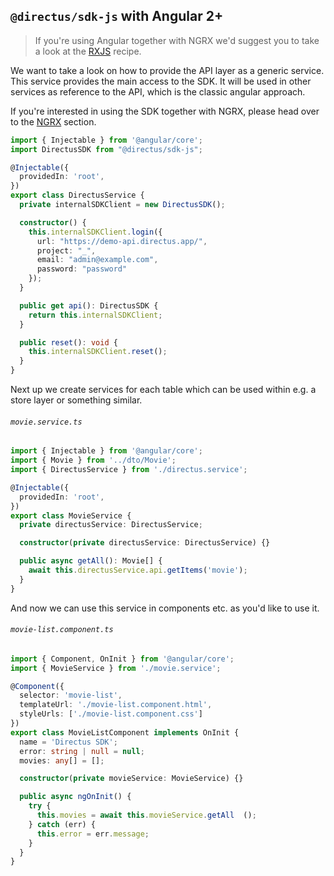 ## `@directus/sdk-js` with Angular 2+

> If you're using Angular together with NGRX we'd suggest you to take a look at 
the [RXJS](./RXJS.md) recipe.

We want to take a look on how to provide the API layer as a generic service.
This service provides the main access to the SDK. It will be used in other
services as reference to the API, which is the classic angular approach.

If you're interested in using the SDK together with NGRX, please head over to the 
[NGRX](./NGRX.md) section.

```ts
import { Injectable } from '@angular/core';
import DirectusSDK from "@directus/sdk-js";

@Injectable({
  providedIn: 'root',
})
export class DirectusService {
  private internalSDKClient = new DirectusSDK();

  constructor() {
    this.internalSDKClient.login({
      url: "https://demo-api.directus.app/",
      project: "_",
      email: "admin@example.com",
      password: "password"
    });
  }

  public get api(): DirectusSDK {
    return this.internalSDKClient;
  }

  public reset(): void {
    this.internalSDKClient.reset();
  }
}
```

Next up we create services for each table which can be used within e.g. a
store layer or something similar.

###### `movie.service.ts`
```ts
import { Injectable } from '@angular/core';
import { Movie } from '../dto/Movie';
import { DirectusService } from './directus.service';

@Injectable({
  providedIn: 'root',
})
export class MovieService {
  private directusService: DirectusService;

  constructor(private directusService: DirectusService) {}

  public async getAll(): Movie[] {
    await this.directusService.api.getItems('movie');
  }
}
```

And now we can use this service in components etc. as you'd like to use it.

###### `movie-list.component.ts`
```ts
import { Component, OnInit } from '@angular/core';
import { MovieService } from './movie.service';

@Component({
  selector: 'movie-list',
  templateUrl: './movie-list.component.html',
  styleUrls: ['./movie-list.component.css']
})
export class MovieListComponent implements OnInit {
  name = 'Directus SDK';
  error: string | null = null;
  movies: any[] = [];

  constructor(private movieService: MovieService) {}

  public async ngOnInit() {
    try {
      this.movies = await this.movieService.getAll  ();
    } catch (err) {
      this.error = err.message;
    }
  }
}
```
